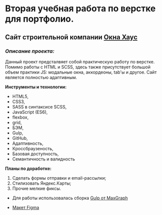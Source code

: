 # Вторая учебная работа по верстке для портфолио.
## Сайт строительной компании [Окна Хаус](https://breadisback.github.io/Okna-House/)

### *Описание проекта:*
Данный проект предсталвяет собой практическую работу по верстке. Помимо работы с HTML и SCSS, здесь также присутствует большой объем практики JS: модальные окна, аккордеоны, tab'ы и другое. Сайт является полностью адаптивным. 


**Инструменты и технологии:**
* HTML5,
* CSS3,
* SASS в синтаксисе SCSS,
* JavaScript (ES6),
* flexbox,
* grid,
* БЭМ,
* Gulp,
* GitHub,
* Адаптивность,
* Кроссбраузеность,
* Базовая доступность,
* Семантичность и валидность

**Планы по доработке:**
1. Сделать формы отправки и email-рассылки;
2. Стилизовать Яндекс.Карты;
3. Прочие мелкие фиксы.


* Для работы использовалась сборка [Gulp от MaxGraph](https://github.com/maxdenaro/gulp-maxgraph)

* [Макет Figma](https://www.figma.com/file/7W64D6K0Y8e0mwmFev5yTN/%D0%9E%D0%BA%D0%BD%D0%B0-%D0%A5%D0%B0%D1%83%D1%81?type=design&node-id=212-2&mode=design&t=pQLOJAybexTC7KtX-0)
